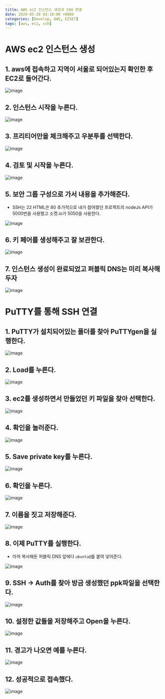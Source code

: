 ```yaml
---
title: AWS ec2 인스턴스 생성과 SSH 연결
date: 2020-05-28 03:10:00 +0800
categories: [Develop, AWS, EZSET]
tags: [aws, ec2, ssh]
---
```


# AWS ec2 인스턴스 생성

## 1. aws에 접속하고 지역이 서울로 되어있는지 확인한 후 EC2로 들어간다.  
![image](/assets/img/postImg/0528-1.JPG)  


## 2. 인스턴스 시작을 누른다.  
![image](/assets/img/postImg/0528-2.JPG)  


## 3. 프리티어만을 체크해주고 우분투를 선택한다.  
![image](/assets/img/postImg/0528-3.JPG)  


## 4. 검토 및 시작을 누른다.  
![image](/assets/img/postImg/0528-4.JPG)  


## 5. 보안 그룹 구성으로 가서 내용을 추가해준다.  
- SSH는 22 HTML은 80 추가적으로 내가 참여했던 프로젝트의 nodeJs API가 5000번을 사용했고 소켓.io가 5050을 사용한다.  

![image](/assets/img/postImg/0528-5.JPG)  


## 6. 키 페어를 생성해주고 잘 보관한다.  
![image](/assets/img/postImg/0528-6.JPG)  


## 7. 인스턴스 생성이 완료되었고 퍼블릭 DNS는 미리 복사해두자  
![image](/assets/img/postImg/0528-7.JPG)  






# PuTTY를 통해 SSH 연결

## 1. PuTTY가 설치되어있는 폴더를 찾아 PuTTYgen을 실행한다.  
![image](/assets/img/postImg/0528-8.JPG)  


## 2. Load를 누른다.  
![image](/assets/img/postImg/0528-9.JPG)  


## 3. ec2를 생성하면서 만들었던 키 파일을 찾아 선택한다.  
![image](/assets/img/postImg/0528-10.JPG)  


## 4. 확인을 눌러준다.  
![image](/assets/img/postImg/0528-11.JPG)  


## 5. Save private key를 누른다.  
![image](/assets/img/postImg/0528-12.JPG)  


## 6. 확인을 누른다.  
![image](/assets/img/postImg/0528-13.JPG)  


## 7. 이름을 짓고 저장해준다.  
![image](/assets/img/postImg/0528-14.JPG)  


## 8. 이제 PuTTY를 실행한다.
- 아까 복사해둔 퍼블릭 DNS 앞에다 `ubuntu@`를 붙여 넣어준다.

![image](/assets/img/postImg/0528-15.JPG)  


## 9. SSH -> Auth를 찾아 방금 생성했던 ppk파일을 선택한다.  
![image](/assets/img/postImg/0528-16.JPG)  


## 10. 설정한 값들을 저장해주고 Open을 누른다.  
![image](/assets/img/postImg/0528-17.JPG)  


## 11. 경고가 나오면 예를 누른다.  
![image](/assets/img/postImg/0528-18.JPG)  


## 12. 성공적으로 접속했다.  
![image](/assets/img/postImg/0528-19.JPG)  